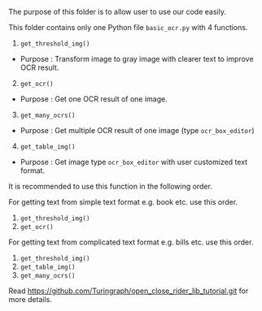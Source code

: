 The purpose of this folder is to allow user to use our code easily.

This folder contains only one Python file `basic_ocr.py` with 4 functions.

1.  `get_threshold_img()`
-   Purpose : Transform image to gray image with clearer text to improve OCR result.
2.  `get_ocr()`
-   Purpose : Get one OCR result of one image.
3.  `get_many_ocrs()`
-   Purpose : Get multiple OCR result of one image (type `ocr_box_editor`)
4.  `get_table_img()`
-   Purpose : Get image type `ocr_box_editor` with user customized text format.

It is recommended to use this function in the following order.

For getting text from simple text format e.g. book etc. use this order.
1.  `get_threshold_img()`
2.  `get_ocr()`

For getting text from complicated text format e.g. bills etc. use this order.
1.  `get_threshold_img()`
2.  `get_table_img()`
3.  `get_many_ocrs()`

Read https://github.com/Turingraph/open_close_rider_lib_tutorial.git for more details.
